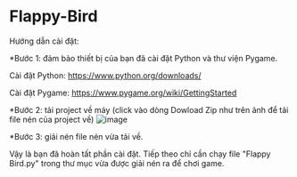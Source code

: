 # Flappy-Bird
Hướng dẫn cài đặt:

*Bước 1: đảm bảo thiết bị của bạn đã cài đặt Python và thư viện Pygame.

Cài đặt Python: https://www.python.org/downloads/

Cài đặt Pygame: https://www.pygame.org/wiki/GettingStarted


*Bước 2: tải project về máy (click vào dòng Dowload Zip như trên ảnh để tải file nén của project về)
![image](https://user-images.githubusercontent.com/65118262/149518034-b4729f11-4318-4093-87cd-4f543c4965f8.png)


*Bước 3: giải nén file nén vừa tải về.



Vậy là bạn đã hoàn tất phần cài đặt. Tiếp theo chỉ cần chạy file "Flappy Bird.py" trong thư mục vừa được giải nén ra để chơi game.
